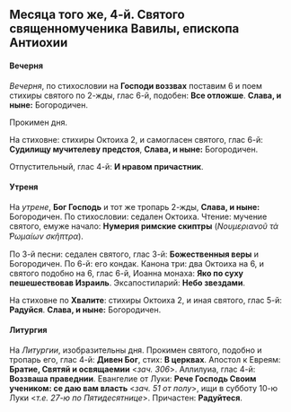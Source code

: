 
## Месяца того же, 4-й. Святого священномученика Вавилы, епископа Антиохии

#### Вечерня

*Вечерня*, по стихословии на **Господи воззвах** поставим 6 и поем стихиры святого по 2-жды, 
глас 6-й, подобен: **Все отложше**. **Слава, и ныне:** Богородичен.

Прокимен дня. 

На стиховне: стихиры Октоиха 2, и самогласен святого, глас 6-й: **Судилищу мучителеву 
предстоя**, **Слава, и ныне:** Богородичен.

Отпустительный, глас 4-й: **И нравом причастник**.

#### Утреня

На *утрене*, **Бог Господь** и тот же тропарь 2-жды, **Слава, и ныне:** Богородичен. 
По стихословии: седален Октоиха. Чтение: мучение святого, емуже начало: 
**Нумерия римские скиптры** (*Νουμεριανοῦ τὰ ̔Ρωμαίων σκῆπτρα*).

По 3-й песни: седален святого, глас 3-й: **Божественныя веры** и Богородичен. 
По 6-й: его кондак.
Канона три: два Октоиха на 6, и святого подобно на 6, глас 6-й, Иоанна монаха: 
**Яко по суху пешешествовав Израиль**. 
Эксапостиларий: **Небо звездами**. 

На стиховне по **Хвалите**: стихиры Октоиха 2, и иная святого, глас 5-й: **Радуйся**. 
**Слава, и ныне:** Богородичен.

#### Литургия

На *Литургии*, изобразительны дня. 
Прокимен святого, подобно и тропарь его, глас 4-й: **Дивен Бог**, стих: **В церквах**. 
Апостол к Евреям: **Братие, Святяй и освящаемии** <*зач. 306*>. 
Аллилуиа, глас 4-й: **Воззваша праведнии**. 
Евангелие от Луки: **Рече Господь Своим учеником: се даю вам власть** <*зач. 51 от полу*>, ищи 
в субботу 10-ю Луки <*т.е. 27-ю по Пятидесятнице*>. 
Причастен: **Радуйтеся**.
